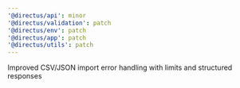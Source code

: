 ```yaml
---
'@directus/api': minor
'@directus/validation': patch
'@directus/env': patch
'@directus/app': patch
'@directus/utils': patch
---
```


Improved CSV/JSON import error handling with limits and structured responses
